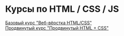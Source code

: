 # Курсы по HTML / CSS / JS

[Базовый курс "Веб-вёрстка HTML/CSS"](/html_basic_course/)  
[Продвинутый курс "Продвинутый HTML + CSS"](/html_advanced_course/)